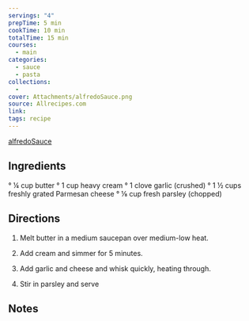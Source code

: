 ```yaml
---
servings: "4"
prepTime: 5 min
cookTime: 10 min
totalTime: 15 min
courses:
  - main
categories:
  - sauce
  - pasta
collections:
  -
cover: Attachments/alfredoSauce.png
source: Allrecipes.com
link:
tags: recipe
---
```


[alfredoSauce](../../Extras/Attachments/alfredoSauce.png)


## Ingredients

° ¼ cup butter
° 1 cup heavy cream
° 1 clove garlic (crushed)
° 1 ½ cups freshly grated Parmesan cheese
° ⅛ cup fresh parsley (chopped)


## Directions

1. Melt butter in a medium saucepan over medium-low heat.

2. Add cream and simmer for 5 minutes.

3. Add garlic and cheese and whisk quickly, heating through.

4. Stir in parsley and serve


## Notes